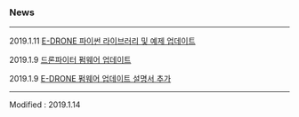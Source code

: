 ### News

---

2019.1.11 <a href="/documents/kr/products/e_drone/#Python">E-DRONE 파이썬 라이브러리 및 예제 업데이트</a><br>

2019.1.9 <a href="/documents/kr/products/dronefighter2017/log/updates/firmware/#heading-201919">드론파이터 펌웨어 업데이트</a><br>

2019.1.9 <a href="/documents/kr/products/e_drone/manual/update/drone4autoupdaterlight/">E-DRONE 펌웨어 업데이트 설명서 추가</a><br>

---


Modified : 2019.1.14